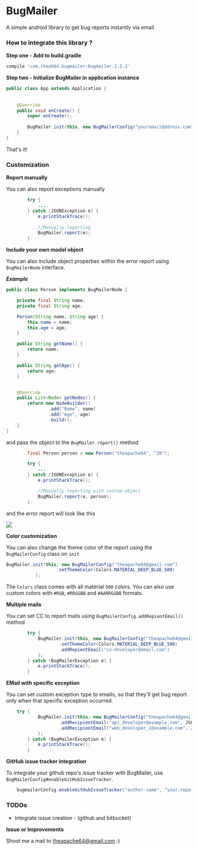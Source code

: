 # BugMailer
A simple android library to get bug reports instantly via email

### How to integrate this library ?

**Step one - Add to build.gradle**

```groovy
compile 'com.theah64.bugmailer:bugmailer:1.2.2'
```

**Step two - Initialize BugMailer in application instance**
```java
public class App extends Application {
    
    
    @Override
    public void onCreate() {
        super.onCreate();
        
        BugMailer.init(this, new BugMailerConfig("youremail@ddress.com"));
    }
}
```

That's it!


### Customization

**Report manually**

You can also report exceptions manually

```java
        try {
            ...
        } catch (JSONException e) {
            e.printStackTrace();
            
            //Manually reporting
            BugMailer.report(e);
        }
```

**Include your own model object**

You can also include object properties within the error report using `BugMailerNode` interface.

***Example***

```java
public class Person implements BugMailerNode {

    private final String name;
    private final String age;

    Person(String name, String age) {
        this.name = name;
        this.age = age;
    }

    public String getName() {
        return name;
    }

    public String getAge() {
        return age;
    }


    @Override
    public List<Node> getNodes() {
        return new NodeBuilder()
                .add("Name", name)
                .add("Age", age)
                .build();
    }
}
```

and pass the object to the `BugMailer.report()` method

```java
        final Person person = new Person("theapache64", "20");

        try {
            ...
        } catch (JSONException e) {
            e.printStackTrace();

            //Manually reporting with custom object
            BugMailer.report(e, person);
        }
```

and the error report will look like this

![](https://i.stack.imgur.com/Utmwz.png)

**Color customization**
 
 You can also change the theme color of the report using the `BugMailerConfig` class on `init`
 
 ```java
 BugMailer.init(this, new BugMailerConfig("theapache64@gmail.com")
                    .setThemeColor(Colors.MATERIAL_DEEP_BLUE_500)
            );
```
The  `Colors` class comes with all material `500` colors.
You can also use custom colors with `#RGB`, `#RRGGBB` and `#AARRGGBB` formats.

**Multiple mails**

You can set CC to report mails using `BugMailerConfig.addRepientEmail()` method

```java
        try {
            BugMailer.init(this, new BugMailerConfig("theapache64@gmail.com")
                    .setThemeColor(Colors.MATERIAL_DEEP_BLUE_500)
                    .addRepientEmail("co-developer@email.com")
            );
        } catch (BugMailerException e) {
            e.printStackTrace();
        }
```

**EMail with specific exception**

You can set custom exception type to emails, so that they'll get bug report only when that specific exception occurred.

```java
	try {
            BugMailer.init(this, new BugMailerConfig("theapache64@gmail.com")
                    .addRecipientEmail("api_developer@example.com", JSONException.class)
                    .addRecipientEmail("web_developer_1@example.com", JSONException.class)
            );
        } catch (BugMailerException e) {
            e.printStackTrace();
        }

```

**GitHub issue tracker integration**

To integrate your github repo's issue tracker with BugMailer, use `BugMailerConfig#enableGitHubIssueTracker`.

```java
    bugmailerConfig.enableGitHubIssueTracker("author-name", "your-repo-name")
```

### TODOs

- Integrate issue creation - (github and bitbucket)

**Issue or Improvements**

Shoot me a mail to theapache64@gmail.com :) 
